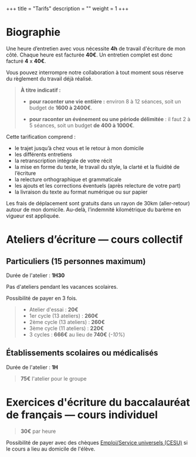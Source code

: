 +++
title = "Tarifs"
description = ""
weight = 1
+++

# Biographie

Une heure d’entretien avec vous nécessite **4h** de travail d'écriture de mon côté. Chaque heure est facturée **40€**. Un entretien complet est donc facturé **4** x **40€**.

Vous pouvez interrompre notre collaboration à tout moment sous réserve du règlement du travail déjà réalisé.

> **À titre indicatif :**
>    * **pour raconter une vie entière :** environ 8 à 12 séances, soit un budget de **1600 à 2400€**.
>
>    * **pour raconter un événement ou une période délimitée** : il faut 2 à 5 séances, soit un budget **de 400 à 1000€**.

Cette tarification comprend :
- le trajet jusqu’à chez vous et le retour à mon domicile
- les différents entretiens
- la retranscription intégrale de votre récit
- la mise en forme du texte, le travail du style, la clarté et la fluidité de l’écriture
- la relecture orthographique et grammaticale
- les ajouts et les corrections éventuels (après relecture de votre part)
- la livraison du texte au format numérique ou sur papier

Les frais de déplacement sont gratuits dans un rayon de 30km (aller-retour) autour de mon domicile. Au-delà, l’indemnité kilométrique du barème en vigueur est appliquée.

# Ateliers d’écriture — cours collectif

<div class="grid">
<div class="grid-item">

## Particuliers (15 personnes maximum)

Durée de l'atelier : **1H30**

Pas d'ateliers pendant les vacances scolaires.

Possibilité de payer en 3 fois.

> - Atelier d'essai : **20€**
> - 1er cycle (13 ateliers) : **260€**
> - 2ème cycle (13 ateliers) : **260€**
> - 3ème cycle (11 ateliers) : **220€**
> - 3 cycles : **666€** au lieu de **740€** (*-10%*)


</div>
<div class="grid-item">

## Établissements scolaires ou médicalisés

Durée de l'atelier : **1H**

> **75€** l'atelier pour le groupe

</div>
</div>

# Exercices d'écriture du baccalauréat de français — cours individuel

> **30€** par heure

Possibilité de payer avec des chèques [Emploi/Service universels (CESU)](https://www.servicesalapersonne.gouv.fr/beneficier-des-sap/cesu/cheque-emploi-service-universel-prefinance-qu-est-que-c-est) si le cours a lieu au domicile de l'élève.